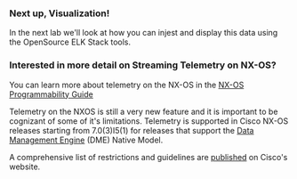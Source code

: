### Next up, Visualization!
In the next lab we'll look at how you can injest and display this data using the OpenSource ELK Stack tools.  

### Interested in more detail on Streaming Telemetry on NX-OS?

You can learn more about telemetry on the NX-OS in the [NX-OS Programmability Guide](https://www.cisco.com/c/en/us/td/docs/switches/datacenter/nexus9000/sw/7-x/programmability/guide/b_Cisco_Nexus_9000_Series_NX-OS_Programmability_Guide_7x/b_Cisco_Nexus_9000_Series_NX-OS_Programmability_Guide_7x_chapter_011000.html)

Telemetry on the NXOS is still a very new feature and it is important to be cognizant of some of it's limitations. Telemetry is supported in Cisco NX-OS releases starting from 7.0(3)I5(1) for releases that support the [Data Management Engine](https://developer.cisco.com/site/nx-api/documents/n3k-n9k-api-ref/?shell#) (DME) Native Model.

A comprehensive list of restrictions and guidelines are [published](https://www.cisco.com/c/en/us/td/docs/switches/datacenter/nexus9000/sw/7-x/programmability/guide/b_Cisco_Nexus_9000_Series_NX-OS_Programmability_Guide_7x/b_Cisco_Nexus_9000_Series_NX-OS_Programmability_Guide_7x_chapter_011000.html#id_40825) on Cisco's website.
